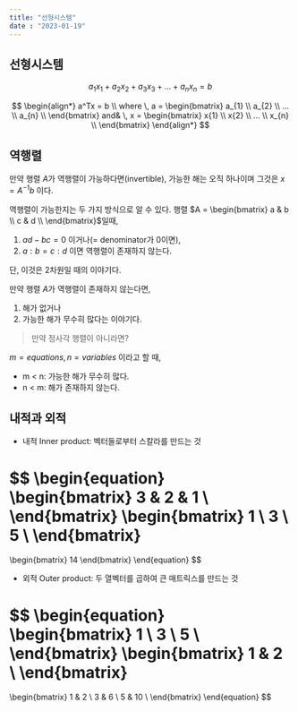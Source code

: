 ```yaml
---
title: "선형시스템"
date : "2023-01-19"
---
```

## 선형시스템

$$ a_{1}x_{1} + a_{2}x_{2}+a_{3}x_{3} + ... + a_{n}x_{n} = b $$

$$ \begin{align*} a^Tx = b \\ where \, a = \begin{bmatrix} a_{1} \\ a_{2} \\ ... \\ a_{n} \\ \end{bmatrix} and& \, x = \begin{bmatrix} x{1} \\ x{2} \\ ... \\ x_{n} \\ \end{bmatrix} \end{align*} $$

## 역행렬

만약 행렬 $A$가 역행렬이 가능하다면(invertible), 가능한 해는 오직 하나이며 그것은 $x = A^{-1}b$ 이다.

역행렬이 가능한지는 두 가지 방식으로 알 수 있다. 행렬 $A = \begin{bmatrix} a & b \\ c & d \\ \end{bmatrix}$일때,

1.  $ad - bc =0$ 이거나(= denominator가 0이면),
2.  $a:b = c:d$ 이면 역행렬이 존재하지 않는다.

단, 이것은 2차원일 때의 이야기다.

만약 행렬 $A$가 역행렬이 존재하지 않는다면,

1.  해가 없거나
2.  가능한 해가 무수히 많다는 이야기다.

> 만약 정사각 행렬이 아니라면?

$m = equations, \, n = variables$ 이라고 할 때,

-   m < n: 가능한 해가 무수히 많다.
-   n < m: 해가 존재하지 않는다.

## 내적과 외적

- 내적 Inner product: 벡터들로부터 스칼라를 만드는 것

$$
\begin{equation} \begin{bmatrix} 3 & 2 & 1 \\ \end{bmatrix} \begin{bmatrix} 1 \\ 3 \\ 5 \\ \end{bmatrix}
= 
\begin{bmatrix} 14 \end{bmatrix} \end{equation} 
$$

- 외적 Outer product: 두 열벡터를 곱하여 큰 매트릭스를 만드는 것

$$ \begin{equation} \begin{bmatrix} 1 \\ 3 \\ 5 \\ \end{bmatrix} \begin{bmatrix} 1 & 2 \\ \end{bmatrix}
=
\begin{bmatrix} 1 & 2 \\ 3 & 6 \\ 5 & 10 \\ \end{bmatrix} \end{equation} $$